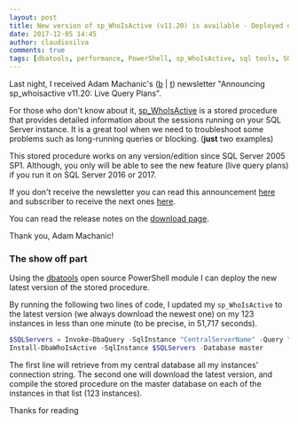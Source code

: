 ```yaml
---
layout: post
title: New version of sp_WhoIsActive (v11.20) is available - Deployed on 123 instances in less than 1 minute
date: 2017-12-05 14:45
author: claudiosilva
comments: true
tags: [dbatools, performance, PowerShell, sp_WhoIsActive, sql tools, SQLServer, syndicated, Troubleshoot]
---
```

Last night, I received Adam Machanic's (<a href="http://dataeducation.com" target="_blank" rel="noopener">b</a> \| <a href="https://twitter.com/AdamMachanic" target="_blank" rel="noopener">t</a>) newsletter "Announcing sp_whoisactive v11.20: Live Query Plans".

For those who don't know about it, <a href="http://whoisactive.com" target="_blank" rel="noopener">sp_WhoIsActive</a> is a stored procedure that provides detailed information about the sessions running on your SQL Server instance.
It is a great tool when we need to troubleshoot some problems such as long-running queries or blocking. (<strong>just</strong> two examples)

This stored procedure works on any version/edition since SQL Server 2005 SP1. Although, you only will be able to see the new feature (live query plans) if you run it on SQL Server 2016 or 2017.

If you don't receive the newsletter you can read this announcement <a href="http://mailchi.mp/535acca9903f/announcing-sp_whoisactive-v1120-live-query-plans" target="_blank" rel="noopener">here</a> and subscriber to receive the next ones <a href="http://whoisactive.com/downloads/" target="_blank" rel="noopener">here</a>.

You can read the release notes on the <a href="http://whoisactive.com/downloads/" target="_blank" rel="noopener">download page</a>.

Thank you, Adam Machanic!

<h3>The show off part</h3>

Using the <a href="https://dbatools.io" target="_blank" rel="noopener">dbatools</a> open source PowerShell module I can deploy the new latest version of the stored procedure.

By running the following two lines of code, I updated my `sp_WhoIsActive` to the latest version (we always download the newest one) on my 123 instances in less than one minute (to be precise, in 51,717 seconds).

``` powershell
$SQLServers = Invoke-DbaQuery -SqlInstance "CentralServerName" -Query "SELECT InstanceConnection FROM CentralDB.dbo.Instances" | Select-Object -ExpandProperty InstanceConnection
Install-DbaWhoIsActive -SqlInstance $SQLServers -Database master
```

The first line will retrieve from my central database all my instances' connection string.
The second one will download the latest version, and compile the stored procedure on the master database on each of the instances in that list (123 instances).

Thanks for reading
